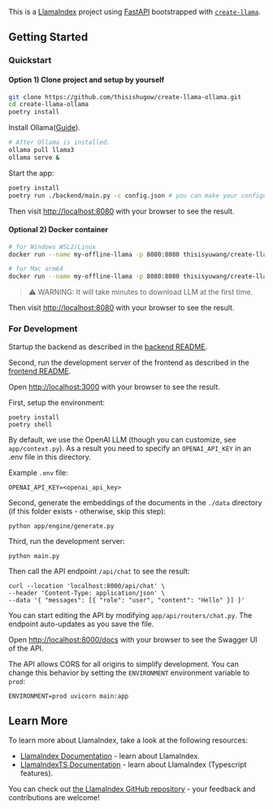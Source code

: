 This is a [LlamaIndex](https://www.llamaindex.ai/) project using [FastAPI](https://fastapi.tiangolo.com/) bootstrapped with [`create-llama`](https://github.com/run-llama/LlamaIndexTS/tree/main/packages/create-llama).

## Getting Started
### Quickstart
#### Option 1) Clone project and setup by yourself
```bash
git clone https://github.com/thisishugow/create-llama-ollama.git
cd create-llama-ollama
poetry install
```
Install Ollama([Guide](https://ollama.com)). 
```bash
# After Ollama is installed.
ollama pull llama3
ollama serve &
```

Start the app:
```bash
poetry install
poetry run ./backend/main.py -c config.json # you can make your configuration. 
```
Then visit [http://localhost:8080](http://localhost:8080) with your browser to see the result.

#### Optional 2) Docker container

```bash
# for Windows WSL2/Linux
docker run --name my-offline-llama -p 8080:8080 thisisyuwang/create-llama-ollama:latest-linux-amd64 

# for Mac arm64
docker run --name my-offline-llama -p 8080:8080 thisisyuwang/create-llama-ollama:latest-arm64 
```
> ⚠️ WARNING: It will take minutes to download LLM at the first time.   

Then visit [http://localhost:8080](http://localhost:8080) with your browser to see the result.



### For Development
Startup the backend as described in the [backend README](./backend/README.md).

Second, run the development server of the frontend as described in the [frontend README](./frontend/README.md).

Open [http://localhost:3000](http://localhost:3000) with your browser to see the result.

First, setup the environment:

```
poetry install
poetry shell
```

By default, we use the OpenAI LLM (though you can customize, see `app/context.py`). As a result you need to specify an `OPENAI_API_KEY` in an .env file in this directory.

Example `.env` file:

```
OPENAI_API_KEY=<openai_api_key>
```

Second, generate the embeddings of the documents in the `./data` directory (if this folder exists - otherwise, skip this step):

```
python app/engine/generate.py
```

Third, run the development server:

```
python main.py
```

Then call the API endpoint `/api/chat` to see the result:

```
curl --location 'localhost:8000/api/chat' \
--header 'Content-Type: application/json' \
--data '{ "messages": [{ "role": "user", "content": "Hello" }] }'
```

You can start editing the API by modifying `app/api/routers/chat.py`. The endpoint auto-updates as you save the file.

Open [http://localhost:8000/docs](http://localhost:8000/docs) with your browser to see the Swagger UI of the API.

The API allows CORS for all origins to simplify development. You can change this behavior by setting the `ENVIRONMENT` environment variable to `prod`:

```
ENVIRONMENT=prod uvicorn main:app
```

## Learn More

To learn more about LlamaIndex, take a look at the following resources:

- [LlamaIndex Documentation](https://docs.llamaindex.ai) - learn about LlamaIndex.
- [LlamaIndexTS Documentation](https://ts.llamaindex.ai) - learn about LlamaIndex (Typescript features).

You can check out [the LlamaIndex GitHub repository](https://github.com/run-llama/llama_index) - your feedback and contributions are welcome!
